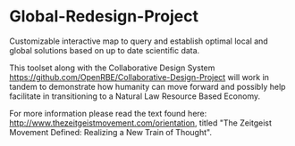 Global-Redesign-Project
=======================

Customizable interactive map to query and establish optimal local and global solutions based on up to date scientific data.

This toolset along with the Collaborative Design System https://github.com/OpenRBE/Collaborative-Design-Project will work in tandem to demonstrate how humanity can move forward and possibly help facilitate in transitioning to a Natural Law Resource Based Economy.

For more information please read the text found here: http://www.thezeitgeistmovement.com/orientation, titled "The Zeitgeist Movement Defined:
Realizing a New Train of Thought".
